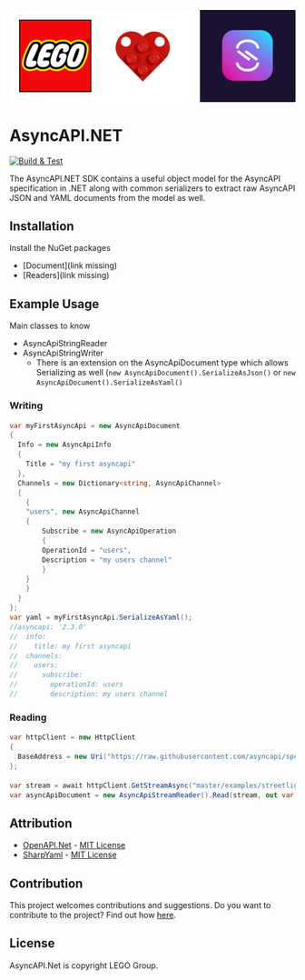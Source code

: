![](docs/lego-async-mark.drawio.png)

# AsyncAPI.NET
[![Build & Test](https://github.com/LEGO/AsyncAPI.NET/actions/workflows/ci.yml/badge.svg)](https://github.com/LEGO/AsyncAPI.NET/actions/workflows/ci.yml)

The AsyncAPI.NET SDK contains a useful object model for the AsyncAPI specification in .NET along with common serializers to extract raw AsyncAPI JSON and YAML documents from the model as well.

## Installation
Install the NuGet packages
* [Document](link missing)
* [Readers](link missing)

## Example Usage
Main classes to know
* AsyncApiStringReader
* AsyncApiStringWriter
  * There is an extension on the AsyncApiDocument type which allows Serializing as well (`new AsyncApiDocument().SerializeAsJson()` or `new AsyncApiDocument().SerializeAsYaml()`
### Writing
```csharp
var myFirstAsyncApi = new AsyncApiDocument
{
  Info = new AsyncApiInfo
  {
    Title = "my first asyncapi"
  },
  Channels = new Dictionary<string, AsyncApiChannel>
  {
    {
	"users", new AsyncApiChannel
	{
	    Subscribe = new AsyncApiOperation
	    {
		OperationId = "users",
		Description = "my users channel"
	    }
	}
    }
  }
};
var yaml = myFirstAsyncApi.SerializeAsYaml();
//asyncapi: '2.3.0'
//  info:
//    title: my first asyncapi
//  channels:
//    users:
//      subscribe:
//        operationId: users
//        description: my users channel
```
### Reading
```csharp
var httpClient = new HttpClient
{
  BaseAddress = new Uri("https://raw.githubusercontent.com/asyncapi/spec/"),
};

var stream = await httpClient.GetStreamAsync("master/examples/streetlights-kafka.yml");
var asyncApiDocument = new AsyncApiStreamReader().Read(stream, out var diagnostic);
```

## Attribution
* [OpenAPI.Net](https://github.com/microsoft/OpenAPI.NET) - [MIT License](https://github.com/microsoft/OpenAPI.NET/blob/vnext/LICENSE)
* [SharpYaml](https://github.com/xoofx/SharpYaml) - [MIT License](https://github.com/xoofx/SharpYaml/blob/master/LICENSE.txt)

## Contribution
This project welcomes contributions and suggestions.
Do you want to contribute to the project? Find out how [here](CONTRIBUTION.md).


## License
AsyncAPI.Net is copyright LEGO Group.
